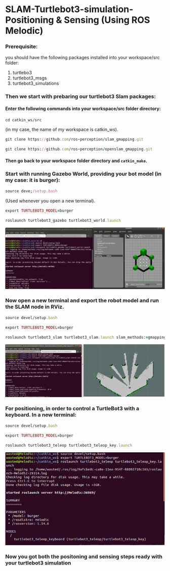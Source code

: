 # SLAM-Turtlebot3-simulation-Positioning & Sensing  (Using ROS Melodic)
### Prerequisite:
you should have the following packages installed into your workspace/src folder:
1. turtlebo3
2. turtlebot3_msgs
3. turtlebot3_simulations
### Then we start with prebaring our turtlebot3 Slam packages: 
#### Enter the following commands into your workspace/src folder directory:
```ruby
cd catkin_ws/src 
```
(in my case, the name of my workspace is catkin_ws).
```ruby
git clone https://github.com/ros-perception/slam_gmapping.git
```

```ruby
git clone https://github.com/ros-perception/openslam_gmapping.git
```
#### Then go back to your workspace folder directory and  ``` catkin_make ```.

### Start with running Gazebo World, providing your bot model (in my case: it is burger):
```ruby
source deve;/setup.bash
```
(Used whenever you open a new terminal).
```ruby
export TURTLEBOT3_MODEL=burger
```
```ruby
roslaunch turtlebot3_gazebo turtlebot3_world.launch
```

![](Positioning/1.PNG)

### Now open a new terminal and export the robot model and run the SLAM node in RViz.
```ruby
source devel/setup.bash
```
```ruby
export TURTLEBOT3_MODEL=burger
```
```ruby
roslaunch turtlebot3_slam turtlebot3_slam.launch slam_methods:=gmapping
```
![](Positioning/2.PNG)

### For positioning, in order to control a TurtleBot3 with a keyboard. In a new terminal:
```ruby
source devel/setup.bash
```
```ruby
export TURTLEBOT3_MODEL=burger
```
```ruby
roslaunch turtlebot3_teleop turtlebot3_teleop_key.launch
```
![](Positioning/3.PNG)
### Now you got both the positoning and sensing steps ready with your turtlebot3 simulation

